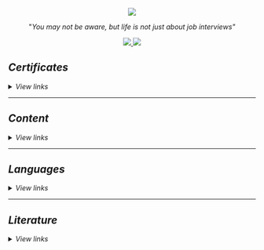 <p align="center">
    <a href="https://imgur.com/67jQz6F.png">
        <img src="https://imgur.com/67jQz6F.png"/>
    </a>
</p>

<p align="center">"<i>You may not be aware, but life is not just about job interviews<i>"<p>

<p align="center">
    <a href="README.md">
        <img src="https://img.shields.io/badge/Learning-in%20progress-informational"
    </a>
    <a href="LICENSE.md">
        <img src="https://img.shields.io/badge/License-MIT-lightgrey.svg?longCache=true">
    </a>
</p>

## Certificates
<details>
    <summary>View links</summary>

- [LogicLike](/Certificates/LogicLike)

</details>

---

## Content
<details>
    <summary>View links</summary>

- [Courses/Lectures](/Content/Courses_lectures/README.md)
- [E-libraries](/Content/E-libraries/README.md)
- [Educational channels](/Content/Educational_channels/README.md)
- [Websites](/Content/Websites/README.md)

</details>

---

## Languages

<details>
    <summary>View links</summary>

- [Assembly](/Languages/Assembly)
  - [FASM](/Languages/Assembly/FASM/)
  - [GAS](/Languages/Assembly/GAS/)
  - [NASM](/Languages/Assembly/NASM/)
- [C#](/Languages/C%23)
- [C++](/Languages/C++)
- [Python](/Languages/Python)
- [SQL](/Languages/SQL)

</details>

---

## Literature

<details>
  <summary>View links</summary>

- [Computer Science](/Literature/computer_science/README.md)
- [Fiction](/Literature/fiction/README.md)
- [Nonfiction](/Literature/nonfiction/README.md)
- [Philosophy](/Literature/philosophy/README.md)
- [Publicism](/Literature/publicism/README.md)

</details>
